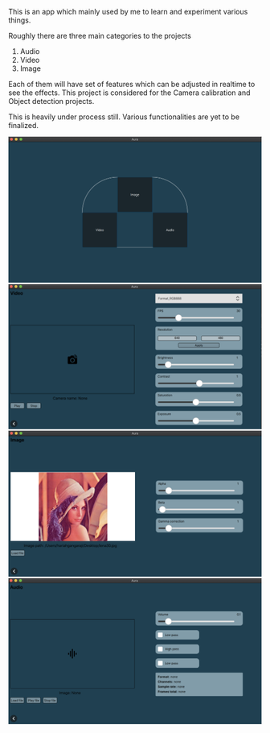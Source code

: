 This is an app which mainly used by me to learn and experiment various things.

Roughly there are three main categories to the projects
1. Audio
2. Video
3. Image

Each of them will have set of features which can be adjusted in realtime to see the effects.
This project is considered for the Camera calibration and Object detection projects.

This is heavily under process still. Various functionalities are yet to be finalized.

![main](screenshots/main-page.png)
![video](screenshots/video-page.png)
![image](screenshots/image-page.png)
![audio](screenshots/audio-page.png)